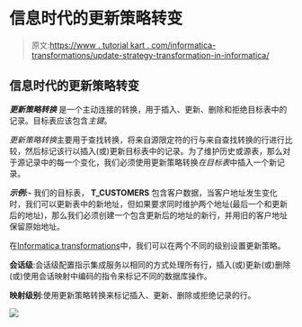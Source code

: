 # 信息时代的更新策略转变

> 原文:[https://www . tutorial kart . com/informatica-transformations/update-strategy-transformation-in-informatica/](https://www.tutorialkart.com/informatica-transformations/update-strategy-transformation-in-informatica/)

## 信息时代的更新策略转变

***更新策略转换*** 是一个主动连接的转换，用于插入、更新、删除和拒绝目标表中的记录。目标表应该包含*主键*。

*更新策略转换*主要用于查找转换，将来自源限定符的行与来自查找转换的行进行比较，然后标记该行以插入(或)更新目标表中的记录。为了维护历史或源表，那么对于源记录中的每一个变化，我们必须使用更新策略转换*在目标表*中插入一个新记录。

***示例:-*** 我们的目标表， **T_CUSTOMERS** 包含客户数据，当客户地址发生变化时，我们可以更新表中的新地址，但如果要求同时维护两个地址(最后一个和更新后的地址)，那么我们必须创建一个包含更新后的地址的新行，并用旧的客户地址保留原始地址。

在[Informatica transformations](https://www.tutorialkart.com/informatica-transformations-tutorials-informatica-tutorial/)中，我们可以在两个不同的级别设置更新策略。

**会话级**:会话级配置指示集成服务以相同的方式处理所有行，插入(或)更新(或)删除(或)使用会话映射中编码的指令来标记不同的数据库操作。

**映射级别**:使用更新策略转换来标记插入、更新、删除或拒绝记录的行。

[![](../Images/925da31b32d6bc3827932f6c8afb11bb.png)](https://www.tutorialkart.com/)